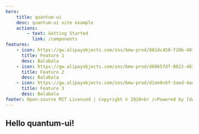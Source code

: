 ```yaml
---
hero:
    title: quantum-ui
    desc: quantum-ui site example
    actions:
        - text: Getting Started
          link: /components
features:
    - icon: https://gw.alipayobjects.com/zos/bmw-prod/881dc458-f20b-407b-947a-95104b5ec82b/k79dm8ih_w144_h144.png
      title: Feature 1
      desc: Balabala
    - icon: https://gw.alipayobjects.com/zos/bmw-prod/d60657df-0822-4631-9d7c-e7a869c2f21c/k79dmz3q_w126_h126.png
      title: Feature 2
      desc: Balabala
    - icon: https://gw.alipayobjects.com/zos/bmw-prod/d1ee0c6f-5aed-4a45-a507-339a4bfe076c/k7bjsocq_w144_h144.png
      title: Feature 3
      desc: Balabala
footer: Open-source MIT Licensed | Copyright © 2020<br />Powered by [dumi](https://d.umijs.org)
---
```


## Hello quantum-ui!
